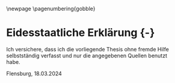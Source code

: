 \newpage
\pagenumbering{gobble}

# Eidesstaatliche Erklärung {-}

Ich versichere, dass ich die vorliegende Thesis ohne fremde Hilfe  
selbstständig verfasst und nur die angegebenen Quellen benutzt  
habe.

Flensburg, 18.03.2024

